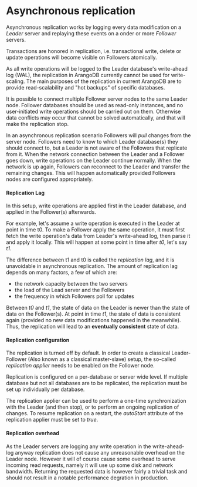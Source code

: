 Asynchronous replication
========================

Asynchronous replication works by logging every data modification on a *Leader* server and replaying these events on a
onder or more *Follower* servers.

Transactions are honored in replication, i.e. transactional write, delete or update operations will
become visible on Followers atomically.

As all write operations will be logged to the Leader database's write-ahead log (WAL), the
replication in ArangoDB currently cannot be used for write-scaling. The main purposes 
of the replication in current ArangoDB are to provide read-scalability and "hot backups" 
of specific databases.

It is possible to connect multiple Follower server nodes to the same Leader node. Follower
databases should be used as read-only instances, and no user-initiated write operations 
should be carried out on them. Otherwise data conflicts may occur that cannot be solved 
automatically, and that will make the replication stop.

In an asynchronous replication scenario Followers will *pull* changes
from the server node. Followers need to know to which Leader database(s) they should
connect to, but a Leader is not aware of the Followers that replicate from it.
When the network connection between the Leader and a Follower goes down, write
operations on the Leader continue normally. When the network is up again, Followers
can reconnect to the Leader and transfer the remaining changes. This will
happen automatically provided Followers nodes are configured appropriately.


#### Replication Lag

In this setup, write operations are applied first in the Leader database, and applied
in the Follower(s) afterwards.

For example, let's assume a write operation is executed in the Leader
at point in time t0. To make a Follower apply the same operation, it must first
fetch the write operation's data from Leader's write-ahead log, then parse it and
apply it locally. This will happen at some point in time after *t0*, let's say *t1*.

The difference between t1 and t0 is called the *replication lag*, and it is unavoidable 
in asynchronous replication. The amount of replication lag depends on many factors, a 
few of which are:

* the network capacity between the two servers
* the load of the Lead server and the Followers
* the frequency in which Followers poll for updates

Between *t0* and *t1*, the state of data on the Leader is newer than the state of data
on the Follower(s). At point in time *t1*, the state of data is consistent again
(provided no new data modifications happened in the meanwhile).
Thus, the replication will lead to an **eventually consistent** state of data.

#### Replication configuration

The replication is turned off by default. In order to create a classical Leader-Follower (Also known as a classical
master-slave) setup, the so-called *replication applier* needs to be enabled on the Follower node.

Replication is configured on a per-database or server wide level. If multiple database but not all
databases are to be replicated, the replication must be set up individually per database.

The replication applier can be used to perform a one-time synchronization
with the Leader (and then stop), or to perform an ongoing replication of changes. To
resume replication on a restart, the *autoStart* attribute of the replication
applier must be set to *true*. 

#### Replication overhead

As the Leader servers are logging any write operation in the write-ahead-log anyway replication does not cause
any unreasonable overhead on the Leader node. However it will of course cause some overhead to serve
incoming read requests, namely it will use up some disk and network bandwidth. Returning the requested data is however
fairly a trivial task and should not result in a notable performance degration in production.
